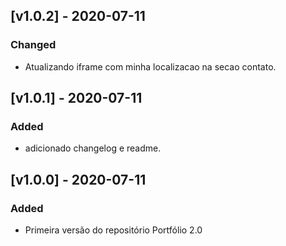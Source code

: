 ## [v1.0.2] - 2020-07-11

### Changed
- Atualizando iframe com minha localizacao na secao contato.

## [v1.0.1] - 2020-07-11

### Added
- adicionado changelog e readme.

## [v1.0.0] - 2020-07-11

### Added
- Primeira versão do repositório Portfólio 2.0